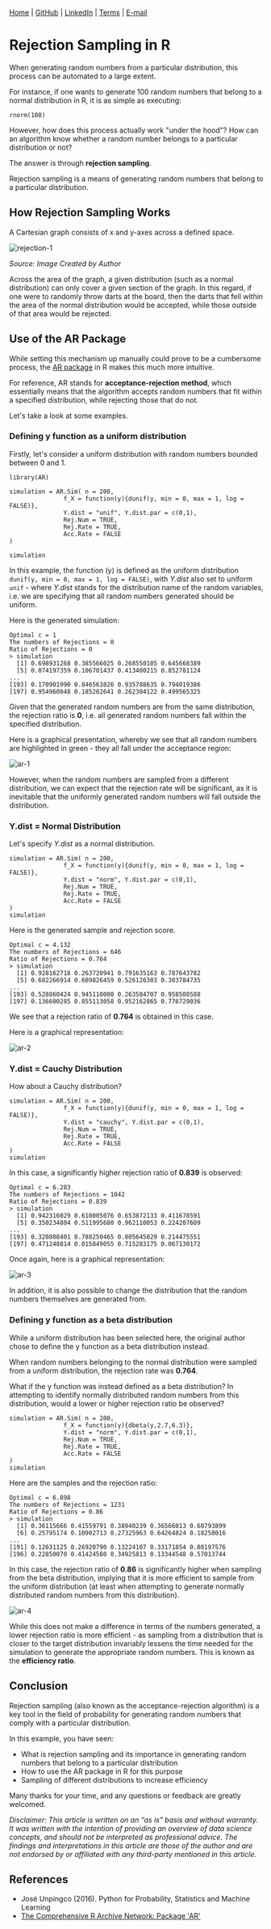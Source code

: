 [Home](https://mgcodesandstats.github.io/) |
[GitHub](https://github.com/mgcodesandstats) |
[LinkedIn](https://www.linkedin.com/in/michaeljgrogan/) |
[Terms](https://mgcodesandstats.github.io/terms/) |
[E-mail](mailto:contact@michael-grogan.com)

# Rejection Sampling in R

When generating random numbers from a particular distribution, this process can be automated to a large extent.

For instance, if one wants to generate 100 random numbers that belong to a normal distribution in R, it is as simple as executing:

```
rnorm(100)
```

However, how does this process actually work "under the hood"? How can an algorithm know whether a random number belongs to a particular distribution or not?

The answer is through **rejection sampling**.

Rejection sampling is a means of generating random numbers that belong to a particular distribution.

## How Rejection Sampling Works

A Cartesian graph consists of x and y-axes across a defined space.

![rejection-1](rejection-1.png)

*Source: Image Created by Author*

Across the area of the graph, a given distribution (such as a normal distribution) can only cover a given section of the graph. In this regard, if one were to randomly throw darts at the board, then the darts that fell within the area of the normal distribution would be accepted, while those outside of that area would be rejected.

## Use of the AR Package

While setting this mechanism up manually could prove to be a cumbersome process, the [AR package](https://cran.r-project.org/web/packages/AR/AR.pdf) in R makes this much more intuitive.

For reference, AR stands for **acceptance-rejection method**, which essentially means that the algorithm accepts random numbers that fit within a specified distribution, while rejecting those that do not.

Let's take a look at some examples.

### Defining y function as a uniform distribution

Firstly, let's consider a uniform distribution with random numbers bounded between 0 and 1.

```
library(AR)

simulation = AR.Sim( n = 200,
               f_X = function(y){dunif(y, min = 0, max = 1, log = FALSE)},
               Y.dist = "unif", Y.dist.par = c(0,1),
               Rej.Num = TRUE,
               Rej.Rate = TRUE,
               Acc.Rate = FALSE
)

simulation
```

In this example, the function (y) is defined as the uniform distribution ```dunif(y, min = 0, max = 1, log = FALSE)```, with *Y.dist* also set to uniform ```unif``` - where *Y.dist* stands for the distribution name of the random variables, i.e. we are specifying that all random numbers generated should be uniform.

Here is the generated simulation:

```
Optimal c = 1
The numbers of Rejections = 0
Ratio of Rejections = 0
> simulation
  [1] 0.698931268 0.385566025 0.268550105 0.645668389
  [5] 0.074197359 0.106701437 0.413400215 0.852781124
...
[193] 0.170901990 0.846563826 0.935788635 0.794019386
[197] 0.954960048 0.185282641 0.262304122 0.499565325
```

Given that the generated random numbers are from the same distribution, the rejection ratio is **0**, i.e. all generated random numbers fall within the specified distribution.

Here is a graphical presentation, whereby we see that all random numbers are highlighted in green - they all fall under the acceptance region:

![ar-1](ar-1.png)

However, when the random numbers are sampled from a different distribution, we can expect that the rejection rate will be significant, as it is inevitable that the uniformly generated random numbers will fall outside the distribution.

### Y.dist = Normal Distribution

Let's specify *Y.dist* as a normal distribution.

```
simulation = AR.Sim( n = 200,
               f_X = function(y){dunif(y, min = 0, max = 1, log = FALSE)},
               Y.dist = "norm", Y.dist.par = c(0,1),
               Rej.Num = TRUE,
               Rej.Rate = TRUE,
               Acc.Rate = FALSE
)
simulation
```

Here is the generated sample and rejection score.

```
Optimal c = 4.132
The numbers of Rejections = 646
Ratio of Rejections = 0.764
> simulation
  [1] 0.928162718 0.263720941 0.791635163 0.787643782
  [5] 0.682266914 0.609826459 0.526126303 0.303784735
...
[193] 0.528860424 0.945110000 0.263584707 0.958508588
[197] 0.136600285 0.855113058 0.952162865 0.776729036
```

We see that a rejection ratio of **0.764** is obtained in this case.

Here is a graphical representation:

![ar-2](ar-2.png)

### Y.dist = Cauchy Distribution

How about a Cauchy distribution?

```
simulation = AR.Sim( n = 200,
               f_X = function(y){dunif(y, min = 0, max = 1, log = FALSE)},
               Y.dist = "cauchy", Y.dist.par = c(0,1),
               Rej.Num = TRUE,
               Rej.Rate = TRUE,
               Acc.Rate = FALSE
)
simulation
```

In this case, a significantly higher rejection ratio of **0.839** is observed:

```
Optimal c = 6.283
The numbers of Rejections = 1042
Ratio of Rejections = 0.839
> simulation
  [1] 0.942316029 0.610005076 0.653872133 0.411678591
  [5] 0.350234804 0.511995680 0.962110053 0.224207609
...
[193] 0.320808401 0.788250465 0.805645829 0.214475551
[197] 0.471248814 0.015849055 0.715283175 0.067130172
```

Once again, here is a graphical representation:

![ar-3](ar-3.png)

In addition, it is also possible to change the distribution that the random numbers themselves are generated from.

### Defining y function as a beta distribution

While a uniform distribution has been selected here, the original author chose to define the y function as a beta distribution instead.

When random numbers belonging to the normal distribution were sampled from a uniform distribution, the rejection rate was **0.764**.

What if the y function was instead defined as a beta distribution? In attempting to identify normally distributed random numbers from this distribution, would a lower or higher rejection ratio be observed?

```
simulation = AR.Sim( n = 200,
               f_X = function(y){dbeta(y,2.7,6.3)},
               Y.dist = "norm", Y.dist.par = c(0,1),
               Rej.Num = TRUE,
               Rej.Rate = TRUE,
               Acc.Rate = FALSE
)
simulation
```

Here are the samples and the rejection ratio:

```
Optimal c = 6.898
The numbers of Rejections = 1231
Ratio of Rejections = 0.86
> simulation
  [1] 0.36115666 0.41559791 0.38940239 0.36566013 0.60793899
  [6] 0.25795174 0.10902713 0.27325963 0.64264824 0.18258016
...
[191] 0.12631125 0.26920790 0.13224107 0.33171854 0.08197576
[196] 0.22850070 0.41424580 0.34925813 0.13344548 0.57013744
```

In this case, the rejection ratio of **0.86** is significantly higher when sampling from the beta distribution, implying that it is more efficient to sample from the uniform distribution (at least when attempting to generate normally distributed random numbers from this distribution).

![ar-4](ar-4.png)

While this does not make a difference in terms of the numbers generated, a lower rejection ratio is more efficient - as sampling from a distribution that is closer to the target distribution invariably lessens the time needed for the simulation to generate the appropriate random numbers. This is known as the **efficiency ratio**.

## Conclusion

Rejection sampling (also known as the acceptance-rejection algorithm) is a key tool in the field of probability for generating random numbers that comply with a particular distribution.

In this example, you have seen:

- What is rejection sampling and its importance in generating random numbers that belong to a particular distribution
- How to use the AR package in R for this purpose
- Sampling of different distributions to increase efficiency

Many thanks for your time, and any questions or feedback are greatly welcomed.

*Disclaimer: This article is written on an “as is” basis and without warranty. It was written with the intention of providing an overview of data science concepts, and should not be interpreted as professional advice. The findings and interpretations in this article are those of the author and are not endorsed by or affiliated with any third-party mentioned in this article.*

## References

- José Unpingco (2016). Python for Probability, Statistics and Machine Learning
- [The Comprehensive R Archive Network: Package 'AR'](https://cran.r-project.org/web/packages/AR/AR.pdf)
